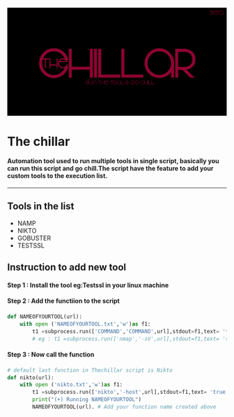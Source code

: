 ![alt text](https://github.com/maketheworldsecure/Thechillar/blob/main/chillarlogo.jpg)
# The chillar
#### Automation tool used to run multiple tools in single script, basically you can run this script and go chill.The script have the feature to add your custom tools to the execution list.
---------------------------
## Tools in the list
* NAMP
* NIKTO
* GOBUSTER
* TESTSSL
## Instruction to add new tool
#### Step 1 : Install the tool **eg:Testssl** in your linux machine
#### Step 2 : Add the functiion to the script
```python
def NAMEOFYOURTOOL(url):
	with open ('NAMEOFYOURTOOL.txt','w')as f1:
		t1 =subprocess.run(['COMMAND','COMMAND',url],stdout=f1,text= 'true') 
		# eg : t1 =subprocess.run(['nmap','-sV',url],stdout=f1,text= 'true')		
```
#### Step 3 : Now call the function 
```python
# default last function in Thechillar script is Nikto
def nikto(url):
	with open ('nikto.txt','w')as f1:
		t1 =subprocess.run(['nikto','-host',url],stdout=f1,text= 'true')
		print("(+) Running NAMEOFYOURTOOL")
		NAMEOFYOURTOOL(url). # Add your function name created above
```
